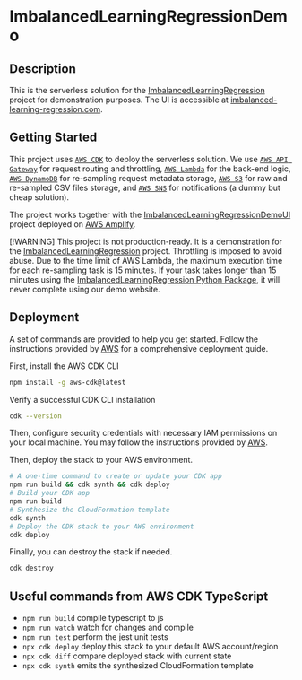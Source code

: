 # ImbalancedLearningRegressionDemo

## Description

This is the serverless solution for the [ImbalancedLearningRegression](https://github.com/paobranco/ImbalancedLearningRegression) project for demonstration purposes. The UI is accessible at [imbalanced-learning-regression.com](https://www.imbalanced-learning-regression.com).

## Getting Started

This project uses [`AWS CDK`](https://aws.amazon.com/cdk) to deploy the serverless solution. We use [`AWS API Gateway`](https://aws.amazon.com/api-gateway) for request routing and throttling, [`AWS Lambda`](https://aws.amazon.com/lambda) for the back-end logic, [`AWS DynamoDB`](https://aws.amazon.com/dynamodb) for re-sampling request metadata storage, [`AWS S3`](https://aws.amazon.com/s3) for raw and re-sampled CSV files storage, and [`AWS SNS`](https://aws.amazon.com/sns) for notifications (a dummy but cheap solution).

The project works together with the [ImbalancedLearningRegressionDemoUI](https://github.com/wuwenglei/ImbalancedLearningRegressionDemoUI) project deployed on [AWS Amplify](https://aws.amazon.com/amplify).

[!WARNING]
This project is not production-ready. It is a demonstration for the [ImbalancedLearningRegression](https://github.com/paobranco/ImbalancedLearningRegression) project. Throttling is imposed to avoid abuse. Due to the time limit of AWS Lambda, the maximum execution time for each re-sampling task is 15 minutes. If your task takes longer than 15 minutes using the [ImbalancedLearningRegression Python Package](https://pypi.org/project/ImbalancedLearningRegression), it will never complete using our demo website.

## Deployment

A set of commands are provided to help you get started. Follow the instructions provided by [AWS](https://docs.aws.amazon.com/cdk/v2/guide/getting_started.html) for a comprehensive deployment guide.

First, install the AWS CDK CLI

```bash
npm install -g aws-cdk@latest
```

Verify a successful CDK CLI installation

```bash
cdk --version
```

Then, configure security credentials with necessary IAM permissions on your local machine. You may follow the instructions provided by [AWS](https://docs.aws.amazon.com/cli/latest/userguide/cli-chap-authentication.html).

Then, deploy the stack to your AWS environment.

```bash
# A one-time command to create or update your CDK app
npm run build && cdk synth && cdk deploy
# Build your CDK app
npm run build
# Synthesize the CloudFormation template
cdk synth
# Deploy the CDK stack to your AWS environment
cdk deploy
```

Finally, you can destroy the stack if needed.

```bash
cdk destroy
```

## Useful commands from AWS CDK TypeScript

- `npm run build` compile typescript to js
- `npm run watch` watch for changes and compile
- `npm run test` perform the jest unit tests
- `npx cdk deploy` deploy this stack to your default AWS account/region
- `npx cdk diff` compare deployed stack with current state
- `npx cdk synth` emits the synthesized CloudFormation template
